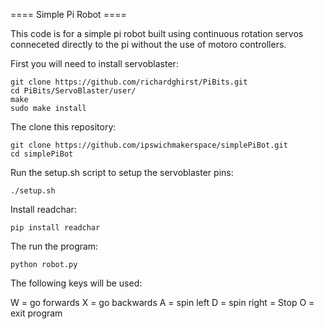 ==== Simple Pi Robot ====

This code is for a simple pi robot built using continuous rotation servos conneceted directly to the pi without the use of motoro controllers.

First you will need to install servoblaster:

```
git clone https://github.com/richardghirst/PiBits.git
cd PiBits/ServoBlaster/user/
make
sudo make install
```

The clone this repository:

```
git clone https://github.com/ipswichmakerspace/simplePiBot.git
cd simplePiBot
```

Run the setup.sh script to setup the servoblaster pins:

```./setup.sh```

Install readchar:

```pip install readchar```

The run the program:

```python robot.py```

The following keys will be used:

W = go forwards
X = go backwards
A = spin left
D = spin right
<Space> = Stop
O = exit program



